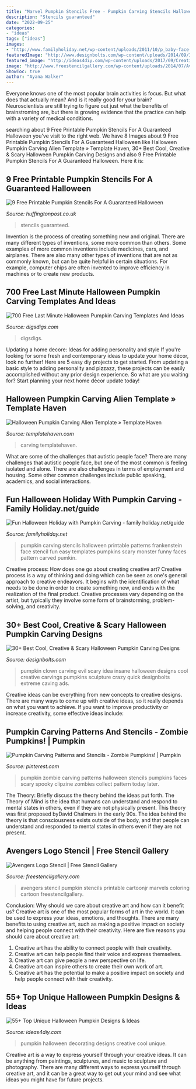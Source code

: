 ```yaml
---
title: "Marvel Pumpkin Stencils Free - Pumpkin Carving Stencils Halloween Printable Patterns Frankenstein Face Stencil Fun Easy Templates Pumpkins Scary Monster Funny Faces Pattern Carved Pumkin"
description: "Stencils guaranteed"
date: "2022-09-25"
categories:
- "ideas"
tags: ["ideas"]
images:
- "http://www.familyholiday.net/wp-content/uploads/2011/10/p_baby-face-stencil-_10.jpg"
featuredImage: "http://www.designbolts.com/wp-content/uploads/2014/09/Insane_Clown_Pumpkin-Carving-Idea.jpg"
featured_image: "http://ideas4diy.com/wp-content/uploads/2017/09/Creative-Halloween-pumpkin-decorating-ideas.jpg"
image: "http://www.freestencilgallery.com/wp-content/uploads/2014/07/Avengers-Logo-Stencil-thumb.jpg"
ShowToc: true
author: "Ayana Walker"
---
```



Everyone knows one of the most popular brain activities is focus. But what does that actually mean? And is it really good for your brain? Neuroscientists are still trying to figure out just what the benefits of brainstroming are, but there is growing evidence that the practice can help with a variety of medical conditions.

	

		
searching about 9 Free Printable Pumpkin Stencils For A Guaranteed Halloween you've visit to the right web. We have 8 Images about 9 Free Printable Pumpkin Stencils For A Guaranteed Halloween like Halloween Pumpkin Carving Alien Template » Template Haven, 30+ Best Cool, Creative &amp; Scary Halloween Pumpkin Carving Designs and also 9 Free Printable Pumpkin Stencils For A Guaranteed Halloween. Here it is:
		
    
## 9 Free Printable Pumpkin Stencils For A Guaranteed Halloween

<img loading=lazy src="https://img.huffingtonpost.com/asset/5b9c70d826000036007f7abd.jpeg?ops=scalefit_960_noupscale" onerror="this.onerror=null;this.src='https://tse3.mm.bing.net/th?id=OIP.CP1G1mNZKYPW3G1M0svWVgHaJP&amp;pid=15.1';" alt="9 Free Printable Pumpkin Stencils For A Guaranteed Halloween">

_Source: huffingtonpost.co.uk_

>stencils guaranteed. 

	

Invention is the process of creating something new and original. There are many different types of inventions, some more common than others. Some examples of more common inventions include medicines, cars, and airplanes. There are also many other types of inventions that are not as commonly known, but can be quite helpful in certain situations. For example, computer chips are often invented to improve efficiency in machines or to create new products.

    
## 700 Free Last Minute Halloween Pumpkin Carving Templates And Ideas

<img loading=lazy src="https://www.digsdigs.com/photos/2011/10/700-free-last-minute-halloween-pumpkin-carving-templates-and-ideas-11.jpg" onerror="this.onerror=null;this.src='https://tse3.mm.bing.net/th?id=OIP.xKXre1cqqM0DvwKNjH2IvgHaLI&amp;pid=15.1';" alt="700 Free Last Minute Halloween Pumpkin Carving Templates And Ideas">

_Source: digsdigs.com_

>digsdigs. 

	

Updating a home decore: Ideas for adding personality and style
If you're looking for some fresh and contemporary ideas to update your home décor, look no further! Here are 5 easy diy projects to get started. From updating a basic style to adding personality and pizzazz, these projects can be easily accomplished without any prior design experience. So what are you waiting for? Start planning your next home décor update today!

    
## Halloween Pumpkin Carving Alien Template » Template Haven

<img loading=lazy src="https://templatehaven.com/wp-content/uploads/2016/08/alien-768x1007.png" onerror="this.onerror=null;this.src='https://tse2.mm.bing.net/th?id=OIP.IvNXOvCkoKKc1LKDCEu03wHaJt&amp;pid=15.1';" alt="Halloween Pumpkin Carving Alien Template » Template Haven">

_Source: templatehaven.com_

>carving templatehaven. 

	

What are some of the challenges that autistic people face?
There are many challenges that autistic people face, but one of the most common is feeling isolated and alone. There are also challenges in terms of employment and housing. Some other common challenges include public speaking, academics, and social interactions.

    
## Fun Halloween Holiday With Pumpkin Carving - Family Holiday.net/guide

<img loading=lazy src="http://www.familyholiday.net/wp-content/uploads/2011/10/p_baby-face-stencil-_10.jpg" onerror="this.onerror=null;this.src='https://tse2.mm.bing.net/th?id=OIP.NwFWxn9_nyJSu3if-OSEMAHaJ4&amp;pid=15.1';" alt="Fun Halloween Holiday with Pumpkin Carving - family holiday.net/guide">

_Source: familyholiday.net_

>pumpkin carving stencils halloween printable patterns frankenstein face stencil fun easy templates pumpkins scary monster funny faces pattern carved pumkin. 

	

Creative process: How does one go about creating creative art?
Creative process is a way of thinking and doing which can be seen as one's general approach to creative endeavors. It begins with the identification of what needs to be done in order to create something new, and ends with the realization of the final product. Creative processes vary depending on the artist, but typically they involve some form of brainstorming, problem-solving, and creativity.

    
## 30+ Best Cool, Creative &amp; Scary Halloween Pumpkin Carving Designs

<img loading=lazy src="http://www.designbolts.com/wp-content/uploads/2014/09/Insane_Clown_Pumpkin-Carving-Idea.jpg" onerror="this.onerror=null;this.src='https://tse3.mm.bing.net/th?id=OIP.QnicyzQzq07MW1NW_m_5HQHaJ4&amp;pid=15.1';" alt="30+ Best Cool, Creative &amp; Scary Halloween Pumpkin Carving Designs">

_Source: designbolts.com_

>pumpkin clown carving evil scary idea insane halloween designs cool creative carvings pumpkins sculpture crazy quick designbolts extreme caving ads. 

	

Creative ideas can be everything from new concepts to creative designs. There are many ways to come up with creative ideas, so it really depends on what you want to achieve. If you want to improve productivity or increase creativity, some effective ideas include:

    
## Pumpkin Carving Patterns And Stencils - Zombie Pumpkins! | Pumpkin

<img loading=lazy src="https://i.pinimg.com/736x/9c/42/29/9c4229526a24a3e8f8a57e06e0a82790--zombie-pumpkins-halloween-pumpkins.jpg" onerror="this.onerror=null;this.src='https://tse4.mm.bing.net/th?id=OIP.-J1ERAuJaJvTMswTeF76ZAHaJ4&amp;pid=15.1';" alt="Pumpkin Carving Patterns and Stencils - Zombie Pumpkins! | Pumpkin">

_Source: pinterest.com_

>pumpkin zombie carving patterns halloween stencils pumpkins faces scary spooky clipzine zombies collect pattern today later. 

	

The Theory: Briefly discuss the theory behind the ideas put forth.
The Theory of Mind is the idea that humans can understand and respond to mental states in others, even if they are not physically present. This theory was first proposed byDavid Chalmers in the early 90s. The idea behind the theory is that consciousness exists outside of the body, and that people can understand and responded to mental states in others even if they are not present.

    
## Avengers Logo Stencil | Free Stencil Gallery

<img loading=lazy src="http://www.freestencilgallery.com/wp-content/uploads/2014/07/Avengers-Logo-Stencil-thumb.jpg" onerror="this.onerror=null;this.src='https://tse3.mm.bing.net/th?id=OIP.sSuOIMk9jBcFJUo3VvHP9QAAAA&amp;pid=15.1';" alt="Avengers Logo Stencil | Free Stencil Gallery">

_Source: freestencilgallery.com_

>avengers stencil pumpkin stencils printable cartoonjr marvels coloring cartoon freestencilgallery. 

	

Conclusion: Why should we care about creative art and how can it benefit us?
Creative art is one of the most popular forms of art in the world. It can be used to express your ideas, emotions, and thoughts. There are many benefits to using creative art, such as making a positive impact on society and helping people connect with their creativity. Here are five reasons you should care about creative art: 
1) Creative art has the ability to connect people with their creativity.
2) Creative art can help people find their voice and express themselves.
3) Creative art can give people a new perspective on life.
4) Creative art can inspire others to create their own work of art.
5) Creative art has the potential to make a positive impact on society and help people connect with their creativity.

    
## 55+ Top Unique Halloween Pumpkin Designs &amp; Ideas

<img loading=lazy src="http://ideas4diy.com/wp-content/uploads/2017/09/Creative-Halloween-pumpkin-decorating-ideas.jpg" onerror="this.onerror=null;this.src='https://tse3.mm.bing.net/th?id=OIP.vFtevkIQW3ObJSbK15zYbwHaFj&amp;pid=15.1';" alt="55+ Top Unique Halloween Pumpkin Designs &amp; Ideas">

_Source: ideas4diy.com_

>pumpkin halloween decorating designs creative cool unique. 

	

Creative art is a way to express yourself through your creative ideas. It can be anything from paintings, sculptures, and music to sculpture and photography. There are many different ways to express yourself through creative art, and it can be a great way to get out your mind and see what ideas you might have for future projects.

